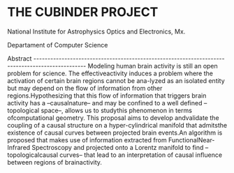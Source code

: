 # THE CUBINDER PROJECT

National Institute for Astrophysics Optics and Electronics, Mx.

Departament of Computer Science


Abstract ------------------------------------------------------------------------------------------------
Modeling human brain activity is still an open problem for science.  The effectiveactivity induces a problem where the activation of certain brain regions cannot be ana-lyzed as an isolated entity but may depend on the flow of information from other regions.Hypothesizing that this flow of information that triggers brain activity has a –causalnature– and may be confined to a well defined –topological space–, allows us to studythis phenomenon in terms ofcomputational geometry. This proposal aims to develop andvalidate the coupling of a causal structure on a hyper-cylindrical manifold that admitsthe existence of causal curves between projected brain events.An algorithm is proposed that makes use of information extracted from FunctionalNear-Infrared Spectroscopy and projected onto a Lorentz manifold to find –topologicalcausal curves– that lead to an interpretation of causal influence between regions of brainactivity.

